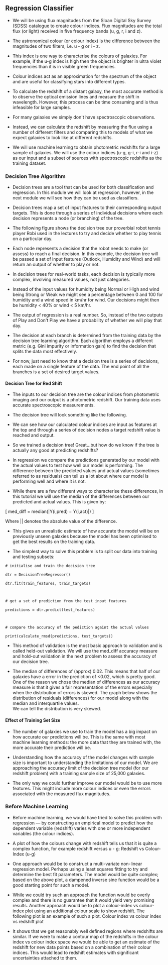 ## Regression Classifier

* We will be using flux magnitudes from the Sloan Digital Sky Survey (SDSS) catalogue to create colour indices. Flux magnitudes are the total flux (or light) received in five frequency bands (u, g, r, i and z).

*  The astronomical colour (or colour index) is the difference between the magnitudes of two filters, i.e. u - g or i - z.

* This index is one way to characterise the colours of galaxies. For example, if the u-g index is high then the object is brighter in ultra violet frequencies than it is in visible green frequencies.

* Colour indices act as an approximation for the spectrum of the object and are useful for classifying stars into different types. 

*  To calculate the redshift of a distant galaxy, the most accurate method is to observe the optical emission lines and measure the shift in wavelength. However, this process can be time consuming and is thus infeasible for large samples.

* For many galaxies we simply don't have spectroscopic observations.

* Instead, we can calculate the redshift by measuring the flux using a number of different filters and comparing this to models of what we expect galaxies to look like at different redshifts.

* We will use machine learning to obtain photometric redshifts for a large sample of galaxies. We will use the colour indices (u-g, g-i, r-i and i-z) as our input and a subset of sources with spectroscopic redshifts as the training dataset.

### Decision Tree Algorithm

*  Decision trees are a tool that can be used for both classification and regression. In this module we will look at regression, however, in the next module we will see how they can be used as classifiers.

* Decision trees map a set of input features to their corresponding output targets. This is done through a series of individual decisions where each decision represents a node (or branching) of the tree.

* The following figure shows the decision tree our proverbial robot tennis player Robi used in the lectures to try and decide whether to play tennis on a particular day. 

* Each node represents a decision that the robot needs to make (or assess) to reach a final decision. In this example, the decision tree will be passed a set of input features (Outlook, Humidity and Wind) and will return an output of whether to play or not. 

* In decision trees for real-world tasks, each decision is typically more complex, involving measured values, not just categories.

* Instead of the input values for humidity being Normal or High and wind being Strong or Weak we might see a percentage between 0 and 100 for humidity and a wind speed in km/hr for wind. Our decisions might then be humidity < 40% or wind < 5 km/hr.

* The output of regression is a real number. So, instead of the two outputs of Play and Don't Play we have a probability of whether we will play that day.

* The decision at each branch is determined from the training data by the decision tree learning algorithm. Each algorithm employs a different metric (e.g. Gini impurity or information gain) to find the decision that splits the data most effectively.

* For now, just need to know that a decision tree is a series of decisions, each made on a single feature of the data. The end point of all the branches is a set of desired target values. 

#### Decision Tree for Red Shift

* The inputs to our decision tree are the colour indices from photometric imaging and our output is a photometric redshift. Our training data uses accurate spectroscopic measurements.

* The decision tree will look something like the following. 

* We can see how our calculated colour indices are input as features at the top and through a series of decision nodes a target redshift value is reached and output. 

* So we trained a decision tree! Great...but how do we know if the tree is actually any good at predicting redshifts?

* In regression we compare the predictions generated by our model with the actual values to test how well our model is performing. The difference between the predicted values and actual values (sometimes referred to as residuals) can tell us a lot about where our model is performing well and where it is not.

* While there are a few different ways to characterise these differences, in this tutorial we will use the median of the differences between our predicted and actual values. This is given by:

\[ med_diff = median(|Y(i,pred) − Y(i,act)|) \]

Where || denotes the absolute value of the difference. 

*  This gives an unrealistic estimate of how accurate the model will be on previously unseen galaxies because the model has been optimised to get the best results on the training data.

* The simplest way to solve this problem is to split our data into training and testing subsets:

```
# initialise and train the decision tree

dtr = DecisionTreeRegressor()

dtr.fit(train_features, train_targets)

​

# get a set of prediction from the test input features

predictions = dtr.predict(test_features)

​

# compare the accuracy of the pediction againt the actual values

print(calculate_rmsd(predictions, test_targets))
```

* This method of validation is the most basic approach to validation and is called held-out validation. We will use the med_diff accuracy measure and hold-out validation in the next problem to assess the accuracy of our decision tree. 

* The median of differences of (approx) 0.02. This means that half of our galaxies have a error in the prediction of <0.02, which is pretty good. One of the reason we chose the median of differences as our accuracy measure is that it gives a fair representation of the errors especially when the distribution of errors is skewed. The graph below shows the distribution of residuals (differences) for our model along with the median and interquartile values.  
We can tell the distribution is very skewed.

#### Effect of Training Set Size

* The number of galaxies we use to train the model has a big impact on how accurate our predictions will be. This is the same with most machine learning methods: the more data that they are trained with, the more accurate their prediction will be.

*  Understanding how the accuracy of the model changes with sample size is important to understanding the limitations of our model. We are approaching the accuracy limit of the decision tree model (for our redshift problem) with a training sample size of 25,000 galaxies.

* The only way we could further improve our model would be to use more features. This might include more colour indices or even the errors associated with the measured flux magnitudes. 

### Before Machine Learning 

* Before machine learning, we would have tried to solve this problem with regression — by constructing an empirical model to predict how the dependent variable (redshift) varies with one or more independent variables (the colour indices).

* A plot of how the colours change with redshift tells us that it is quite a complex function, for example redshift versus u - g:
Redshift vs Colour-Index (u-g)

* One approach would be to construct a multi-variate non-linear regression model. Perhaps using a least squares fitting to try and determine the best fit parameters. The model would be quite complex; based on the above plot, a dampened inverse sine function would be a good starting point for such a model.

* While we could try such an approach the function would be overly complex and there is no guarantee that it would yield very promising results. Another approach would be to plot a colour-index vs colour-index plot using an additional colour scale to show redshift. The following plot is an example of such a plot.
Colour index vs colour index vs redshift plot

* It shows that we get reasonably well defined regions where redshifts are similar. If we were to make a contour map of the redshifts in the colour index vs colour index space we would be able to get an estimate of the redshift for new data points based on a combination of their colour indices. This would lead to redshift estimates with significant uncertainties attached to them. 